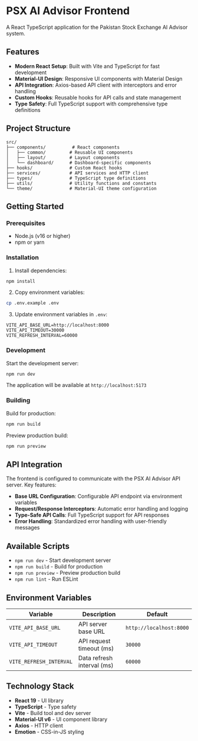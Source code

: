 # PSX AI Advisor Frontend

A React TypeScript application for the Pakistan Stock Exchange AI Advisor system.

## Features

- **Modern React Setup**: Built with Vite and TypeScript for fast development
- **Material-UI Design**: Responsive UI components with Material Design
- **API Integration**: Axios-based API client with interceptors and error handling
- **Custom Hooks**: Reusable hooks for API calls and state management
- **Type Safety**: Full TypeScript support with comprehensive type definitions

## Project Structure

```
src/
├── components/          # React components
│   ├── common/         # Reusable UI components
│   ├── layout/         # Layout components
│   └── dashboard/      # Dashboard-specific components
├── hooks/              # Custom React hooks
├── services/           # API services and HTTP client
├── types/              # TypeScript type definitions
├── utils/              # Utility functions and constants
└── theme/              # Material-UI theme configuration
```

## Getting Started

### Prerequisites

- Node.js (v16 or higher)
- npm or yarn

### Installation

1. Install dependencies:
```bash
npm install
```

2. Copy environment variables:
```bash
cp .env.example .env
```

3. Update environment variables in `.env`:
```
VITE_API_BASE_URL=http://localhost:8000
VITE_API_TIMEOUT=30000
VITE_REFRESH_INTERVAL=60000
```

### Development

Start the development server:
```bash
npm run dev
```

The application will be available at `http://localhost:5173`

### Building

Build for production:
```bash
npm run build
```

Preview production build:
```bash
npm run preview
```

## API Integration

The frontend is configured to communicate with the PSX AI Advisor API server. Key features:

- **Base URL Configuration**: Configurable API endpoint via environment variables
- **Request/Response Interceptors**: Automatic error handling and logging
- **Type-Safe API Calls**: Full TypeScript support for API responses
- **Error Handling**: Standardized error handling with user-friendly messages

## Available Scripts

- `npm run dev` - Start development server
- `npm run build` - Build for production
- `npm run preview` - Preview production build
- `npm run lint` - Run ESLint

## Environment Variables

| Variable | Description | Default |
|----------|-------------|---------|
| `VITE_API_BASE_URL` | API server base URL | `http://localhost:8000` |
| `VITE_API_TIMEOUT` | API request timeout (ms) | `30000` |
| `VITE_REFRESH_INTERVAL` | Data refresh interval (ms) | `60000` |

## Technology Stack

- **React 19** - UI library
- **TypeScript** - Type safety
- **Vite** - Build tool and dev server
- **Material-UI v6** - UI component library
- **Axios** - HTTP client
- **Emotion** - CSS-in-JS styling
